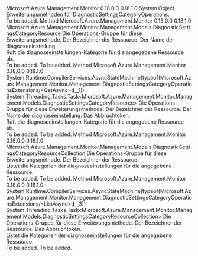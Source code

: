 <Type Name="DiagnosticSettingsCategoryOperationsExtensions" FullName="Microsoft.Azure.Management.Monitor.Management.DiagnosticSettingsCategoryOperationsExtensions">
  <TypeSignature Language="C#" Value="public static class DiagnosticSettingsCategoryOperationsExtensions" />
  <TypeSignature Language="ILAsm" Value=".class public auto ansi abstract sealed beforefieldinit DiagnosticSettingsCategoryOperationsExtensions extends System.Object" />
  <TypeSignature Language="DocId" Value="T:Microsoft.Azure.Management.Monitor.Management.DiagnosticSettingsCategoryOperationsExtensions" />
  <TypeSignature Language="VB.NET" Value="Public Module DiagnosticSettingsCategoryOperationsExtensions" />
  <TypeSignature Language="F#" Value="type DiagnosticSettingsCategoryOperationsExtensions = class" />
  <AssemblyInfo>
    <AssemblyName>Microsoft.Azure.Management.Monitor</AssemblyName>
    <AssemblyVersion>0.18.0.0</AssemblyVersion>
    <AssemblyVersion>0.18.1.0</AssemblyVersion>
  </AssemblyInfo>
  <Base>
    <BaseTypeName>System.Object</BaseTypeName>
  </Base>
  <Interfaces />
  <Docs>
    <summary>
            Erweiterungsmethoden für DiagnosticSettingsCategoryOperations.
            </summary>
    <remarks>To be added.</remarks>
  </Docs>
  <Members>
    <Member MemberName="Get">
      <MemberSignature Language="C#" Value="public static Microsoft.Azure.Management.Monitor.Management.Models.DiagnosticSettingsCategoryResource Get (this Microsoft.Azure.Management.Monitor.Management.IDiagnosticSettingsCategoryOperations operations, string resourceUri, string name);" />
      <MemberSignature Language="ILAsm" Value=".method public static hidebysig class Microsoft.Azure.Management.Monitor.Management.Models.DiagnosticSettingsCategoryResource Get(class Microsoft.Azure.Management.Monitor.Management.IDiagnosticSettingsCategoryOperations operations, string resourceUri, string name) cil managed" />
      <MemberSignature Language="DocId" Value="M:Microsoft.Azure.Management.Monitor.Management.DiagnosticSettingsCategoryOperationsExtensions.Get(Microsoft.Azure.Management.Monitor.Management.IDiagnosticSettingsCategoryOperations,System.String,System.String)" />
      <MemberSignature Language="VB.NET" Value="&lt;Extension()&gt;&#xA;Public Function Get (operations As IDiagnosticSettingsCategoryOperations, resourceUri As String, name As String) As DiagnosticSettingsCategoryResource" />
      <MemberSignature Language="F#" Value="static member Get : Microsoft.Azure.Management.Monitor.Management.IDiagnosticSettingsCategoryOperations * string * string -&gt; Microsoft.Azure.Management.Monitor.Management.Models.DiagnosticSettingsCategoryResource" Usage="Microsoft.Azure.Management.Monitor.Management.DiagnosticSettingsCategoryOperationsExtensions.Get (operations, resourceUri, name)" />
      <MemberType>Method</MemberType>
      <AssemblyInfo>
        <AssemblyName>Microsoft.Azure.Management.Monitor</AssemblyName>
        <AssemblyVersion>0.18.0.0</AssemblyVersion>
        <AssemblyVersion>0.18.1.0</AssemblyVersion>
      </AssemblyInfo>
      <ReturnValue>
        <ReturnType>Microsoft.Azure.Management.Monitor.Management.Models.DiagnosticSettingsCategoryResource</ReturnType>
      </ReturnValue>
      <Parameters>
        <Parameter Name="operations" Type="Microsoft.Azure.Management.Monitor.Management.IDiagnosticSettingsCategoryOperations" RefType="this" />
        <Parameter Name="resourceUri" Type="System.String" />
        <Parameter Name="name" Type="System.String" />
      </Parameters>
      <Docs>
        <param name="operations">
            Die Operations-Gruppe für diese Erweiterungsmethode.
            </param>
        <param name="resourceUri">
            Der Bezeichner der Ressource.
            </param>
        <param name="name">
            Der Name der diagnoseeinstellung.
            </param>
        <summary>
            Ruft die diagnoseeinstellungen-Kategorie für die angegebene Ressource ab.
            </summary>
        <returns>To be added.</returns>
        <remarks>To be added.</remarks>
      </Docs>
    </Member>
    <Member MemberName="GetAsync">
      <MemberSignature Language="C#" Value="public static System.Threading.Tasks.Task&lt;Microsoft.Azure.Management.Monitor.Management.Models.DiagnosticSettingsCategoryResource&gt; GetAsync (this Microsoft.Azure.Management.Monitor.Management.IDiagnosticSettingsCategoryOperations operations, string resourceUri, string name, System.Threading.CancellationToken cancellationToken = null);" />
      <MemberSignature Language="ILAsm" Value=".method public static hidebysig class System.Threading.Tasks.Task`1&lt;class Microsoft.Azure.Management.Monitor.Management.Models.DiagnosticSettingsCategoryResource&gt; GetAsync(class Microsoft.Azure.Management.Monitor.Management.IDiagnosticSettingsCategoryOperations operations, string resourceUri, string name, valuetype System.Threading.CancellationToken cancellationToken) cil managed" />
      <MemberSignature Language="DocId" Value="M:Microsoft.Azure.Management.Monitor.Management.DiagnosticSettingsCategoryOperationsExtensions.GetAsync(Microsoft.Azure.Management.Monitor.Management.IDiagnosticSettingsCategoryOperations,System.String,System.String,System.Threading.CancellationToken)" />
      <MemberSignature Language="F#" Value="static member GetAsync : Microsoft.Azure.Management.Monitor.Management.IDiagnosticSettingsCategoryOperations * string * string * System.Threading.CancellationToken -&gt; System.Threading.Tasks.Task&lt;Microsoft.Azure.Management.Monitor.Management.Models.DiagnosticSettingsCategoryResource&gt;" Usage="Microsoft.Azure.Management.Monitor.Management.DiagnosticSettingsCategoryOperationsExtensions.GetAsync (operations, resourceUri, name, cancellationToken)" />
      <MemberType>Method</MemberType>
      <AssemblyInfo>
        <AssemblyName>Microsoft.Azure.Management.Monitor</AssemblyName>
        <AssemblyVersion>0.18.0.0</AssemblyVersion>
        <AssemblyVersion>0.18.1.0</AssemblyVersion>
      </AssemblyInfo>
      <Attributes>
        <Attribute>
          <AttributeName>System.Runtime.CompilerServices.AsyncStateMachine(typeof(Microsoft.Azure.Management.Monitor.Management.DiagnosticSettingsCategoryOperationsExtensions/&lt;GetAsync&gt;d__1))</AttributeName>
        </Attribute>
      </Attributes>
      <ReturnValue>
        <ReturnType>System.Threading.Tasks.Task&lt;Microsoft.Azure.Management.Monitor.Management.Models.DiagnosticSettingsCategoryResource&gt;</ReturnType>
      </ReturnValue>
      <Parameters>
        <Parameter Name="operations" Type="Microsoft.Azure.Management.Monitor.Management.IDiagnosticSettingsCategoryOperations" RefType="this" />
        <Parameter Name="resourceUri" Type="System.String" />
        <Parameter Name="name" Type="System.String" />
        <Parameter Name="cancellationToken" Type="System.Threading.CancellationToken" />
      </Parameters>
      <Docs>
        <param name="operations">
            Die Operations-Gruppe für diese Erweiterungsmethode.
            </param>
        <param name="resourceUri">
            Der Bezeichner der Ressource.
            </param>
        <param name="name">
            Der Name der diagnoseeinstellung.
            </param>
        <param name="cancellationToken">
            Das Abbruchtoken.
            </param>
        <summary>
            Ruft die diagnoseeinstellungen-Kategorie für die angegebene Ressource ab.
            </summary>
        <returns>To be added.</returns>
        <remarks>To be added.</remarks>
      </Docs>
    </Member>
    <Member MemberName="List">
      <MemberSignature Language="C#" Value="public static Microsoft.Azure.Management.Monitor.Management.Models.DiagnosticSettingsCategoryResourceCollection List (this Microsoft.Azure.Management.Monitor.Management.IDiagnosticSettingsCategoryOperations operations, string resourceUri);" />
      <MemberSignature Language="ILAsm" Value=".method public static hidebysig class Microsoft.Azure.Management.Monitor.Management.Models.DiagnosticSettingsCategoryResourceCollection List(class Microsoft.Azure.Management.Monitor.Management.IDiagnosticSettingsCategoryOperations operations, string resourceUri) cil managed" />
      <MemberSignature Language="DocId" Value="M:Microsoft.Azure.Management.Monitor.Management.DiagnosticSettingsCategoryOperationsExtensions.List(Microsoft.Azure.Management.Monitor.Management.IDiagnosticSettingsCategoryOperations,System.String)" />
      <MemberSignature Language="VB.NET" Value="&lt;Extension()&gt;&#xA;Public Function List (operations As IDiagnosticSettingsCategoryOperations, resourceUri As String) As DiagnosticSettingsCategoryResourceCollection" />
      <MemberSignature Language="F#" Value="static member List : Microsoft.Azure.Management.Monitor.Management.IDiagnosticSettingsCategoryOperations * string -&gt; Microsoft.Azure.Management.Monitor.Management.Models.DiagnosticSettingsCategoryResourceCollection" Usage="Microsoft.Azure.Management.Monitor.Management.DiagnosticSettingsCategoryOperationsExtensions.List (operations, resourceUri)" />
      <MemberType>Method</MemberType>
      <AssemblyInfo>
        <AssemblyName>Microsoft.Azure.Management.Monitor</AssemblyName>
        <AssemblyVersion>0.18.0.0</AssemblyVersion>
        <AssemblyVersion>0.18.1.0</AssemblyVersion>
      </AssemblyInfo>
      <ReturnValue>
        <ReturnType>Microsoft.Azure.Management.Monitor.Management.Models.DiagnosticSettingsCategoryResourceCollection</ReturnType>
      </ReturnValue>
      <Parameters>
        <Parameter Name="operations" Type="Microsoft.Azure.Management.Monitor.Management.IDiagnosticSettingsCategoryOperations" RefType="this" />
        <Parameter Name="resourceUri" Type="System.String" />
      </Parameters>
      <Docs>
        <param name="operations">
            Die Operations-Gruppe für diese Erweiterungsmethode.
            </param>
        <param name="resourceUri">
            Der Bezeichner der Ressource.
            </param>
        <summary>
            Listet die Kategorien der diagnoseeinstellungen für die angegebene Ressource.
            </summary>
        <returns>To be added.</returns>
        <remarks>To be added.</remarks>
      </Docs>
    </Member>
    <Member MemberName="ListAsync">
      <MemberSignature Language="C#" Value="public static System.Threading.Tasks.Task&lt;Microsoft.Azure.Management.Monitor.Management.Models.DiagnosticSettingsCategoryResourceCollection&gt; ListAsync (this Microsoft.Azure.Management.Monitor.Management.IDiagnosticSettingsCategoryOperations operations, string resourceUri, System.Threading.CancellationToken cancellationToken = null);" />
      <MemberSignature Language="ILAsm" Value=".method public static hidebysig class System.Threading.Tasks.Task`1&lt;class Microsoft.Azure.Management.Monitor.Management.Models.DiagnosticSettingsCategoryResourceCollection&gt; ListAsync(class Microsoft.Azure.Management.Monitor.Management.IDiagnosticSettingsCategoryOperations operations, string resourceUri, valuetype System.Threading.CancellationToken cancellationToken) cil managed" />
      <MemberSignature Language="DocId" Value="M:Microsoft.Azure.Management.Monitor.Management.DiagnosticSettingsCategoryOperationsExtensions.ListAsync(Microsoft.Azure.Management.Monitor.Management.IDiagnosticSettingsCategoryOperations,System.String,System.Threading.CancellationToken)" />
      <MemberSignature Language="F#" Value="static member ListAsync : Microsoft.Azure.Management.Monitor.Management.IDiagnosticSettingsCategoryOperations * string * System.Threading.CancellationToken -&gt; System.Threading.Tasks.Task&lt;Microsoft.Azure.Management.Monitor.Management.Models.DiagnosticSettingsCategoryResourceCollection&gt;" Usage="Microsoft.Azure.Management.Monitor.Management.DiagnosticSettingsCategoryOperationsExtensions.ListAsync (operations, resourceUri, cancellationToken)" />
      <MemberType>Method</MemberType>
      <AssemblyInfo>
        <AssemblyName>Microsoft.Azure.Management.Monitor</AssemblyName>
        <AssemblyVersion>0.18.0.0</AssemblyVersion>
        <AssemblyVersion>0.18.1.0</AssemblyVersion>
      </AssemblyInfo>
      <Attributes>
        <Attribute>
          <AttributeName>System.Runtime.CompilerServices.AsyncStateMachine(typeof(Microsoft.Azure.Management.Monitor.Management.DiagnosticSettingsCategoryOperationsExtensions/&lt;ListAsync&gt;d__3))</AttributeName>
        </Attribute>
      </Attributes>
      <ReturnValue>
        <ReturnType>System.Threading.Tasks.Task&lt;Microsoft.Azure.Management.Monitor.Management.Models.DiagnosticSettingsCategoryResourceCollection&gt;</ReturnType>
      </ReturnValue>
      <Parameters>
        <Parameter Name="operations" Type="Microsoft.Azure.Management.Monitor.Management.IDiagnosticSettingsCategoryOperations" RefType="this" />
        <Parameter Name="resourceUri" Type="System.String" />
        <Parameter Name="cancellationToken" Type="System.Threading.CancellationToken" />
      </Parameters>
      <Docs>
        <param name="operations">
            Die Operations-Gruppe für diese Erweiterungsmethode.
            </param>
        <param name="resourceUri">
            Der Bezeichner der Ressource.
            </param>
        <param name="cancellationToken">
            Das Abbruchtoken.
            </param>
        <summary>
            Listet die Kategorien der diagnoseeinstellungen für die angegebene Ressource.
            </summary>
        <returns>To be added.</returns>
        <remarks>To be added.</remarks>
      </Docs>
    </Member>
  </Members>
</Type>